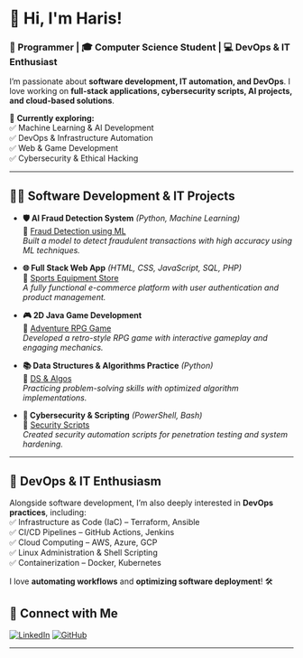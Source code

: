 # 👋 Hi, I'm Haris!  
### 🚀 Programmer | 🎓 Computer Science Student | 💻 DevOps & IT Enthusiast   

I’m passionate about **software development, IT automation, and DevOps**. I love working on **full-stack applications, cybersecurity scripts, AI projects, and cloud-based solutions**.  

📌 **Currently exploring:**  
✅ Machine Learning & AI Development  
✅ DevOps & Infrastructure Automation  
✅ Web & Game Development  
✅ Cybersecurity & Ethical Hacking  

---

## 👨‍💻 Software Development & IT Projects  

- **🛡 AI Fraud Detection System** _(Python, Machine Learning)_  
  🔗 [Fraud Detection using ML](https://github.com/haris-github/AI-Fraud-Detection)  
  *Built a model to detect fraudulent transactions with high accuracy using ML techniques.*  

- **🌐 Full Stack Web App** _(HTML, CSS, JavaScript, SQL, PHP)_  
  🔗 [Sports Equipment Store](https://github.com/haris-github/Sports-Equipment-Store)  
  *A fully functional e-commerce platform with user authentication and product management.*  

- **🎮 2D Java Game Development**  
  🔗 [Adventure RPG Game](https://github.com/haris-github/Java-RPG-Game)  
  *Developed a retro-style RPG game with interactive gameplay and engaging mechanics.*  

- **📚 Data Structures & Algorithms Practice** _(Python)_  
  🔗 [DS & Algos](https://github.com/haris-github/DSA-Practice)  
  *Practicing problem-solving skills with optimized algorithm implementations.*  

- **🔐 Cybersecurity & Scripting** _(PowerShell, Bash)_  
  🔗 [Security Scripts](https://github.com/haris-github/Cybersecurity-Scripts)  
  *Created security automation scripts for penetration testing and system hardening.*  

---

## 🚀 DevOps & IT Enthusiasm  
Alongside software development, I’m also deeply interested in **DevOps practices**, including:  
✅ Infrastructure as Code (IaC) – Terraform, Ansible  
✅ CI/CD Pipelines – GitHub Actions, Jenkins  
✅ Cloud Computing – AWS, Azure, GCP  
✅ Linux Administration & Shell Scripting  
✅ Containerization – Docker, Kubernetes  

I love **automating workflows** and **optimizing software deployment**! 🛠  


## 🤝 Connect with Me  

[![LinkedIn](https://img.shields.io/badge/LinkedIn-0077B5?style=for-the-badge&logo=linkedin)](https://www.linkedin.com/in/haris-m-9a220a283/)
[![GitHub](https://img.shields.io/badge/GitHub-000?style=for-the-badge&logo=github)]([https://github.com/Ha0Ris5-github](https://github.com/Ha0Ris5))  
  


---



